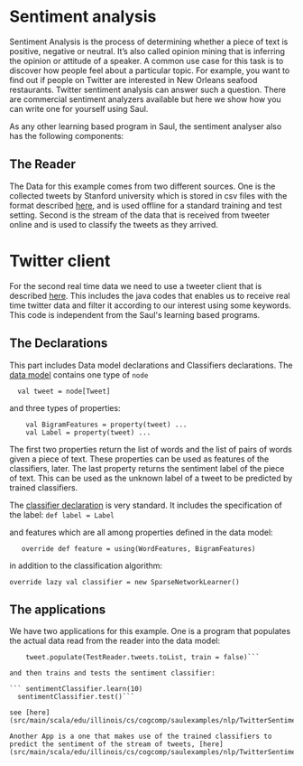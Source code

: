 # Sentiment analysis

Sentiment Analysis is the process of determining whether a piece of text is positive, negative or neutral. It’s also called opinion mining that is inferring the opinion or attitude of a speaker.
A common use case for this task is to discover how people feel about a particular topic.
For example, you want to find out if people on Twitter are interested in New Orleans seafood restaurants.
Twitter sentiment analysis can answer such a question. There are commercial sentiment analyzers available but here we show how you can write one for yourself using Saul.

As any other learning based program in Saul, the sentiment analyser also has the following components:

## The Reader
The Data for this example comes from two different sources. One is the collected tweets by Stanford university which is stored in csv files with the format described [here](src/main/scala/edu/illinois/cs/cogcomp/saulexamples/nlp/TwitterSentimentAnalysis/DataFormat.txt),
and is used offline for a standard training and test setting. Second is the stream of the data that is received from tweeter online and is used to classify the tweets as they arrived.

# Twitter client
For the second real time data we need to use a tweeter client that is described [here](src/main/scala/edu/illinois/cs/cogcomp/saulexamples/nlp/TwitterSentimentAnalysis/TwiterClient.md).
This includes the java codes that enables us to receive real time twitter data and filter it according to our interest using some keywords. This code is independent from the Saul's learning based programs.

## The Declarations
This part includes Data model declarations and Classifiers declarations.
The [data model](src/main/scala/edu/illinois/cs/cogcomp/saulexamples/nlp/TwitterSentimentAnalysis/twitterDataModel.scala) contains one type of `node`

```  val tweet = node[Tweet]```

and three types of properties:

 ``` val WordFeatures = property(tweet) ...
     val BigramFeatures = property(tweet) ...
     val Label = property(tweet) ...
 ```
The first two properties return the list of words and the list of pairs of words given a piece of text. These properties can be used
as features of the classifiers, later.
The last property returns the sentiment label of the piece of text. This can be used as the unknown label of a tweet to be predicted by trained classifiers.

The [classifier declaration](src/main/scala/edu/illinois/cs/cogcomp/saulexamples/nlp/TwitterSentimentAnalysis/twitterClassifiers.scala) is very standard.
It includes the specification of the label:
 ```def label = Label```

 and features which are all among properties defined in the data model:

 ```   override def feature = using(WordFeatures, BigramFeatures)```

 in addition to the classification algorithm:

 ``` override lazy val classifier = new SparseNetworkLearner() ```

## The applications
We have two applications for this example. One is a program that populates the actual data read from the reader into the data model:

 ``` tweet.populate(TrainReader.tweets.toList)
     tweet.populate(TestReader.tweets.toList, train = false)```

 and then trains and tests the sentiment classifier:

 ``` sentimentClassifier.learn(10)
   sentimentClassifier.test()```

see [here](src/main/scala/edu/illinois/cs/cogcomp/saulexamples/nlp/TwitterSentimentAnalysis/SentimentApp.scala).

Another App is a one that makes use of the trained classifiers to predict the sentiment of the stream of tweets, [here](src/main/scala/edu/illinois/cs/cogcomp/saulexamples/nlp/TwitterSentimentAnalysis/twitterStreamApp.scala).



